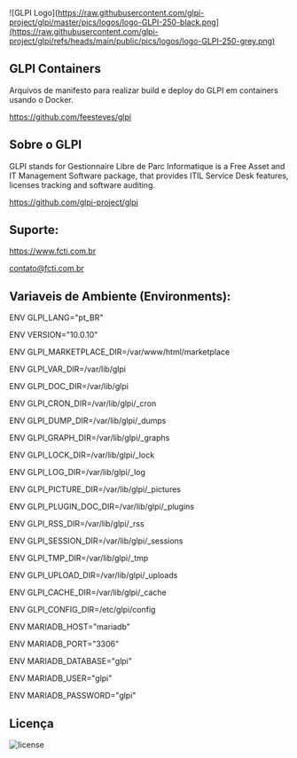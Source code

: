 ![GLPI Logo](https://raw.githubusercontent.com/glpi-project/glpi/master/pics/logos/logo-GLPI-250-black.png](https://raw.githubusercontent.com/glpi-project/glpi/refs/heads/main/public/pics/logos/logo-GLPI-250-grey.png)
## GLPI Containers

Arquivos de manifesto para realizar build e deploy do GLPI em containers usando o Docker.

https://github.com/feesteves/glpi


## Sobre o GLPI
GLPI stands for Gestionnaire Libre de Parc Informatique is a Free Asset and IT Management Software package, that provides ITIL Service Desk features, licenses tracking and software auditing.

https://github.com/glpi-project/glpi


## Suporte:

https://www.fcti.com.br

contato@fcti.com.br


## Variaveis de Ambiente (Environments):

ENV GLPI_LANG="pt_BR"

ENV VERSION="10.0.10"

ENV GLPI_MARKETPLACE_DIR=/var/www/html/marketplace

ENV GLPI_VAR_DIR=/var/lib/glpi

ENV GLPI_DOC_DIR=/var/lib/glpi

ENV GLPI_CRON_DIR=/var/lib/glpi/\_cron

ENV GLPI_DUMP_DIR=/var/lib/glpi/\_dumps

ENV GLPI_GRAPH_DIR=/var/lib/glpi/\_graphs

ENV GLPI_LOCK_DIR=/var/lib/glpi/\_lock

ENV GLPI_LOG_DIR=/var/lib/glpi/\_log

ENV GLPI_PICTURE_DIR=/var/lib/glpi/\_pictures

ENV GLPI_PLUGIN_DOC_DIR=/var/lib/glpi/\_plugins

ENV GLPI_RSS_DIR=/var/lib/glpi/\_rss

ENV GLPI_SESSION_DIR=/var/lib/glpi/\_sessions

ENV GLPI_TMP_DIR=/var/lib/glpi/\_tmp

ENV GLPI_UPLOAD_DIR=/var/lib/glpi/\_uploads

ENV GLPI_CACHE_DIR=/var/lib/glpi/\_cache

ENV GLPI_CONFIG_DIR=/etc/glpi/config

ENV MARIADB_HOST="mariadb"

ENV MARIADB_PORT="3306"

ENV MARIADB_DATABASE="glpi"

ENV MARIADB_USER="glpi"

ENV MARIADB_PASSWORD="glpi"

## Licença

![license](https://img.shields.io/github/license/glpi-project/glpi.svg)
